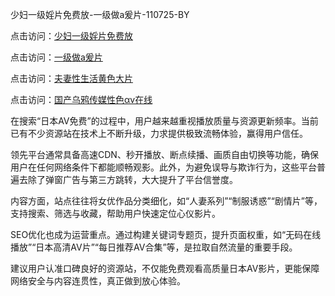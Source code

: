 少妇一级婬片免费放-一级做a爰片-110725-BY

点击访问：<a href="https://heiliao2dmwwy.pages.dev">少妇一级婬片免费放</a>

点击访问：<a href="https://heiliaoll4qsx.pages.dev">一级做a爰片</a>

点击访问：<a href="https://heiliaowzu4ur.pages.dev">夫妻性生活黄色大片</a>

点击访问：<a href="https://heiliaozj3tjd.pages.dev">国产乌鸦传媒性色αv在线</a>

在搜索“日本AV免费”的过程中，用户越来越重视播放质量与资源更新频率。当前已有不少资源站在技术上不断升级，力求提供极致流畅体验，赢得用户信任。  

领先平台通常具备高速CDN、秒开播放、断点续播、画质自由切换等功能，确保用户在任何网络条件下都能顺畅观影。此外，为避免误导与欺诈行为，这些平台普遍去除了弹窗广告与第三方跳转，大大提升了平台信誉度。  

内容方面，站点往往将女优作品分类细化，如“人妻系列”“制服诱惑”“剧情片”等，支持搜索、筛选与收藏，帮助用户快速定位心仪影片。  

SEO优化也成为运营重点。通过构建关键词专题页，提升页面权重，如“无码在线播放”“日本高清AV片”“每日推荐AV合集”等，是拉取自然流量的重要手段。  

建议用户认准口碑良好的资源站，不仅能免费观看高质量日本AV影片，更能保障网络安全与内容连贯性，真正做到放心体验。

<span style="display:none;">[Canonical link]( https://github.com/yuyu071025/riben64237 )</span>
